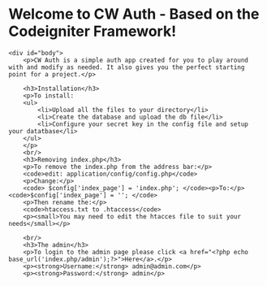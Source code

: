 <h1>Welcome to CW Auth - Based on the Codeigniter Framework!</h1>

	<div id="body">
		<p>CW Auth is a simple auth app created for you to play around with and modify as needed. It also gives you the perfect starting point for a project.</p>
		
		<h3>Installation</h3>
		<p>To install:
		<ul>
			<li>Upload all the files to your directory</li>
			<li>Create the database and upload the db file</li>
			<li>Configure your secret key in the config file and setup your datatbase</li>
		</ul>
		</p>
		<br/>
		<h3>Removing index.php</h3>
		<p>To remove the index.php from the address bar:</p>
		<code>edit: application/config/config.php</code>
		<p>Change:</p>
		<code> $config['index_page'] = 'index.php'; </code><p>To:</p><code>$config['index_page'] = ''; </code>
		<p>Then rename the:</p>
		<code>htaccess.txt to .htaccess</code>
		<p><small>You may need to edit the htacces file to suit your needs</small></p>
		
		<br/>
		<h3>The admin</h3>
		<p>To login to the admin page please click <a href="<?php echo base_url('index.php/admin');?>">Here</a>.</p>
		<p><strong>Username:</strong> admin@admin.com</p>
		<p><strong>Password:</strong> admin</p>